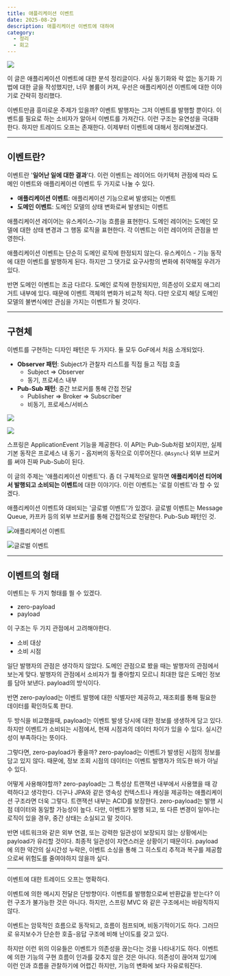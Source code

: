 ```yaml
---
title: 애플리케이션 이벤트
date: 2025-08-29
description: 애플리케이션 이벤트에 대하여
category:
  - 정리
  - 회고
---
```

![](img/header.png)

이 글은 애플리케이션 이벤트에 대한 분석 정리글이다. 사실 동기화와 락 없는 동기화 기법에 대한 글을 작성했지만, 너무 볼륨이 커져, 우선은 애플리케이션 이벤트에 대한 이야기로 간략히 정리했다.

이벤트만큼 흥미로운 주제가 있을까? 이벤트 발행자는 그저 이벤트를 발행할 뿐이다. 이벤트를 필요로 하는 소비자가 알아서 이벤트를 가져간다. 이런 구조는 유연성을 극대화한다. 하지만 트레이드 오프는 존재한다. 이제부터 이벤트에 대해서 정리해보겠다.

---

## 이벤트란?

이벤트란 '**일어난 일에 대한 결과**'다. 이런 이벤트는 레이어드 아키텍처 관점에 따라 도메인 이벤트와 애플리케이션 이벤트 두 가지로 나눌 수 있다.

- **애플리케이션 이벤트**: 애플리케이션 기능으로써 발생되는 이벤트
- **도메인 이벤트**: 도메인 모델의 상태 변화로써 발생되는 이벤트

애플리케이션 레이어는 유스케이스-기능 흐름을 표현한다. 도메인 레이어는 도메인 모델에 대한 상태 변경과 그 행동 로직을 표현한다. 각 이벤트는 이런 레이어의 관점을 반영한다.

애플리케이션 이벤트는 단순히 도메인 로직에 한정되지 않는다. 유스케이스 - 기능 동작에 대한 이벤트를 발행하게 된다. 하지만 그 댓가로 요구사항의 변화에 취약해질 우려가 있다.

반면 도메인 이벤트는 조금 다르다. 도메인 로직에 한정되지만, 의존성이 오로지 애그리거트 내부에 있다. 때문에 이벤트 객체의 변화가 비교적 적다. 다만 오로지 해당 도메인 모델의 불변식에만 관심을 가지는 이벤트가 될 것이다.

---

## 구현체

이벤트를 구현하는 디자인 패턴은 두 가지다. 둘 모두 GoF에서 처음 소개되었다.

- **Observer 패턴**: Subject가 관찰자 리스트를 직접 들고 직접 호출
	- Subject => Observer
	- 동기, 프로세스 내부
- **Pub-Sub 패턴**: 중간 브로커를 통해 간접 전달
	- Publisher => Broker => Subscriber
	- 비동기, 프로세스/서비스

![](img/observer.png)

![](img/pub-sub.png)

스프링은 ApplicationEvent 기능을 제공한다. 이 API는 Pub-Sub처럼 보이지만, 실제 기본 동작은 프로세스 내 동기 - 옵저버의 동작으로 이루어진다. `@Async`나 외부 브로커를 써야 진짜 Pub-Sub이 된다.

이 글의 주제는 '애플리케이션 이벤트'다. 좀 더 구체적으로 말하면 **애플리케이션 티어에서 발행되고 소비되는 이벤트**에 대한 이야기다. 이런 이벤트는 '로컬 이벤트'라 할 수 있겠다.

애플리케이션 이벤트와 대비되는 '글로벌 이벤트'가 있겠다. 글로벌 이벤트는 Message Queue, 카프카 등의 외부 브로커를 통해 간접적으로 전달한다. Pub-Sub 패턴인 것.

![애플리케이션 이벤트](./img/application_event.png)

![글로벌 이벤트](img/global_event.png)

---

## 이벤트의 형태

이벤트는 두 가지 형태를 띌 수 있겠다.

- zero-payload
- payload

이 구조는 두 가지 관점에서 고려해야한다.

- 소비 대상
- 소비 시점

일단 발행자의 관점은 생각하지 않았다. 도메인 관점으로 봤을 때는 발행자의 관점에서 보는게 맞다. 발행자의 관점에서 소비자가 뭘 좋아할지 모르니 최대한 많은 도메인 정보를 담아 보낸다. payload의 방식이다.

반면 zero-payload는 이벤트 발행에 대한 식별자만 제공하고, 재조회를 통해 필요한 데이터를 확인하도록 한다.

두 방식을 비교했을때, payload는 이벤트 발생 당시에 대한 정보를 생생하게 담고 있다. 하지만 이벤트가 소비되는 시점에서, 현재 시점과의 데이터 차이가 있을 수 있다. 실시간성이 부족하다는 뜻이다.

그렇다면, zero-payload가 좋을까? zero-payload는 이벤트가 발생된 시점의 정보를 담고 있지 않다. 때문에, 정보 조회 시점의 데이터는 이벤트 발행자가 의도한 바가 아닐 수 있다.

어떻게 사용해야할까? zero-payload는 그 특성상 트랜잭션 내부에서 사용했을 때 강력하다고 생각한다. 더구나 JPA와 같은 영속성 컨텍스트나 캐싱을 제공하는 애플리케이션 구조라면 더욱 그렇다. 트랜잭션 내부는 ACID를 보장한다. zero-payload는 발행 시점 데이터와 동일할 가능성이 높다. 다만, 이벤트가 발행 되고, 또 다른 변경이 일어나는 로직이 있을 경우, 중간 상태는 소실되고 말 것이다.

반면 네트워크와 같은 외부 연결, 또는 강력한 일관성이 보장되지 않는 상황에서는 payload가 유리할 것이다. 최종적 일관성이 자연스러운 상황이기 때문이다. payload에 의한 약간의 실시간성 누락은, 이벤트 소싱을 통해 그 히스토리 추적과 복구를 제공함으로써 위험도를 줄여야하지 않을까 싶다.

---

이벤트에 대한 트레이드 오프는 명확하다.

이벤트에 의한 메시지 전달은 단방향이다. 이벤트를 발행함으로써 반환값을 받는다? 이런 구조가 불가능한 것은 아니다. 하지만, 스프링 MVC 와 같은 구조에서는 바람직하지 않다. 

이벤트는 암묵적인 흐름으로 동작되고, 흐름이 점프되며, 비동기적이기도 하다. 그러므로 유지보수가 단순한 호출-응답 구조에 비해 난이도를 갖고 있다.

하지만 이런 위의 이유들은 이벤트가 의존성을 끊는다는 것을 나타내기도 하다. 이벤트에 의한 기능의 구현 흐름이 인과를 갖추지 않은 것은 아니다. 의존성이 끊어져 있기에 이런 인과 흐름을 관찰하기에 어렵긴 하지만, 기능의 변화에 보다 자유로워진다.
